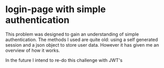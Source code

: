 # login-page with simple authentication

This problem was designed to gain an understanding of simple authentication. The methods I used are quite old: using a self generated session and a json object to store user data. However it has given me an overview of how it works.

In the future I intend to re-do this challenge with JWT's
